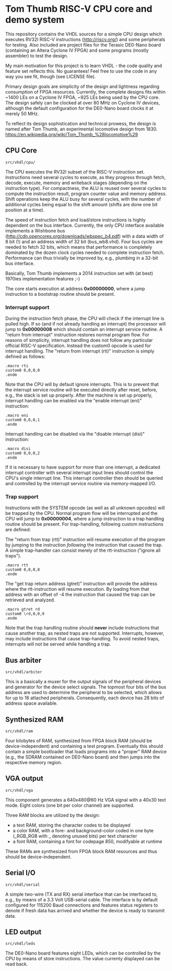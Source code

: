 # Tom Thumb RISC-V CPU core and demo system


This repository contains the VHDL sources for a simple CPU design which executes RV32I RISC-V instructions (http://riscv.org/) and some peripherals for testing. Also included are project files for the Terasic DE0-Nano board (containing an Altera Cyclone IV FPGA) and some programs (mostly assembler) to test the design.

My main motivation for this project is to learn VHDL - the code quality and feature set reflects this. No guarantees! Feel free to use the code in any way you see fit, though (see LICENSE file).

Primary design goals are simplicity of the design and lightness regarding consumption of FPGA resources. Currently, the complete designs fits within ~1400 LEs on a Cyclone IV FPGA, ~925 LEs being used by the CPU core. The design safely can be clocked at over 80 MHz on Cyclone IV devices, although the default configuration for the DE0-Nano board clocks it at merely 50 MHz.

To reflect its design sophistication and technical prowess, the design is named after Tom Thumb, an experimental locomotive design from 1830. https://en.wikipedia.org/wiki/Tom_Thumb_%28locomotive%29


## CPU Core


    src/vhdl/cpu/


The CPU executes the RV32I subset of the RISC-V instruction set. Instructions need several cycles to execute, as they progress through fetch, decode, execute, memory and writeback stages (depending on the instruction type). For compactness, the ALU is reused over several cycles to compute the instruction result, program counter value and memory address. Shift operations keep the ALU busy for several cycles, with the number of additional cycles being equal to the shift amount (shifts are done one bit position at a time).

The speed of instruction fetch and load/store instructions is highly dependent on the bus interface. Currently, the only CPU interface available implements a Wishbone bus (http://cdn.opencores.org/downloads/wbspec_b4.pdf) with a data width of 8 bit (!) and an address width of 32 bit (bus_wb8.vhd). Four bus cycles are needed to fetch 32 bits, which means that performance is completely dominated by the dozen clock cycles needed to complete instruction fetch. Performance can thus trivially be improved by, e.g., plumbing in a 32-bit bus interface.

Basically, Tom Thumb implements a 2014 instruction set with (at best) 1970ies implementation features ;-)

The core starts execution at address **0x00000000**, where a jump instruction to a bootstrap routine should be present.

### Interrupt support

During the instruction fetch phase, the CPU will check if the interrupt line is pulled high. If so (and if not already handling an interrupt) the processor will jump to **0x00000008** which should contain an interrupt service routine. A "return from interrupt" instruction restores normal program flow. For reasons of simplicity, interrupt handling does not follow any particular official RISC-V specification. Instead the custom0 opcode is used for interrupt handling. The "return from interrupt (rti)" instruction is simply defined as follows:

    .macro rti
    custom0 0,0,0,0
    .endm


Note that the CPU will by default ignore interrupts. This is to prevent that the interrupt service routine will be executed directly after reset, before, e.g., the stack is set up properly. After the machine is set up properly, interrupt handling can be enabled via the "enable interrupt (eni)" instruction:

    .macro eni
    custom0 0,0,0,1
    .endm

Interrupt handling can be disabled via the "disable interrupt (disi)" instruction:

    .macro disi
    custom0 0,0,0,2
    .endm


If it is necessary to have support for more than one interrupt, a dedicated interrupt controller with several interrupt input lines should control the CPU's single interrupt line. This interrupt controller then should be queried and controlled by the interrupt service routine via memory-mapped I/O.

### Trap support

Instructions with the SYSTEM opcode (as well as all unknown opcodes) will be trapped by the CPU. Normal program flow will be interrupted and the CPU will jump to **0x00000004**, where a jump instruction to a trap handling routine should be present. For trap-handling, following custom instructions are defined:

The "return from trap (rtt)" instruction will resume execution of the program by jumping to the instruction *following* the instruction that caused the trap. A simple trap-handler can consist merely of the rtt-instruction ("ignore all traps").

    .macro rtt
    custom0 0,0,0,8
    .endm

The "get trap return address (gtret)" instruction will provide the address where the rtt-instruction will resume execution. By loading from that address with an offset of -4 the instruction that caused the trap can be retrieved and analyzed.

    .macro gtret rd
    custom0 \rd,0,0,9
    .endm

Note that the trap handling routine should **never** include instructions that cause another trap, as nested traps are not supported. Interrupts, however, may include instructions that cause trap-handling. To avoid nested traps, interrupts will not be served while handling a trap.


## Bus arbiter


    src/vhdl/arbiter

This is a basically a muxer for the output signals of the peripheral devices and generator for the device select signals. The topmost four bits of the bus address are used to determine the peripheral to be selected, which allows for up to 16 attached peripherals. Consequently, each device has 28 bits of address space available.



## Synthesized RAM


    src/vhdl/ram

Four kilobytes of RAM, synthesized from FPGA block RAM (should be device-independent) and containing a test program. Eventually this should contain a simple bootloader that loads programs into a "proper" RAM device (e.g., the SDRAM contained on DE0-Nano board) and then jumps into the respective memory region.



## VGA output


    src/vhdl/vga

This component generates a 640x480@60 Hz VGA signal with a 40x30 text mode. Eight colors (one bit per color channel) are supported.

Three RAM blocks are utilized by the design:

 - a text RAM, storing the character codes to be displayed
 - a color RAM, with a fore- and background-color coded in one byte (_RGB_RGB with _ denoting unused bits) per text character
 - a font RAM, containing a font for codepage 850, modifyable at runtime

These RAMs are synthesized from FPGA block RAM resources and thus should be device-independent.


## Serial I/O


    src/vhdl/serial

A simple two-wire (TX and RX) serial interface that can be interfaced to, e.g., by means of a 3.3 Volt USB-serial cable. The interface is by default configured for 115200 Baud connections and features status registers to denote if fresh data has arrived and whether the device is ready to transmit data.


## LED output


    src/vhdl/leds

The DE0-Nano board features eight LEDs, which can be controlled by the CPU by means of store instructions. The value currenty displayed can be read back.

